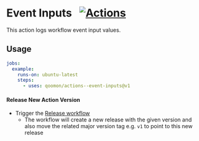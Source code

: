 # Event Inputs &nbsp; [![Actions](https://img.shields.io/badge/qoomon-GitHub%20Actions-blue)](https://github.com/qoomon/actions)

This action logs workflow event input values.

## Usage
```yaml
jobs:
  example:
    runs-on: ubuntu-latest
    steps:
      - uses: qoomon/actions--event-inputs@v1
```

#### Release New Action Version
- Trigger the [Release workflow](../../actions/workflows/release.yaml)
  - The workflow will create a new release with the given version and also move the related major version tag e.g. `v1` to point to this new release
